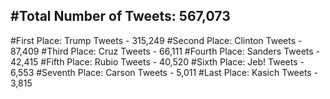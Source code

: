 #Total Number of Tweets: 567,073 
---
#First Place: Trump Tweets - 315,249
#Second Place: Clinton Tweets - 87,409
#Third Place: Cruz Tweets - 66,111
#Fourth Place: Sanders Tweets - 42,415
#Fifth Place: Rubio Tweets - 40,520
#Sixth Place: Jeb! Tweets - 6,553
#Seventh Place: Carson Tweets - 5,011
#Last Place: Kasich Tweets - 3,815
